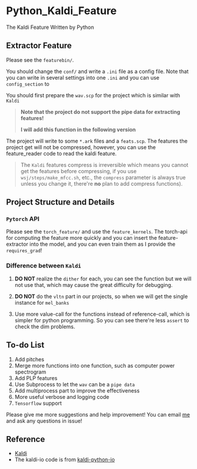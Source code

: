 # Python_Kaldi_Feature
The Kaldi Feature Written by Python

## Extractor Feature
Please see the `featurebin/`.

You should change the `conf/` and write a `.ini` file as a config file.
Note that you can write in several settings into one `.ini`
and you can use `config_section` to 

You should first prepare the `wav.scp` for the project
which is similar with `Kaldi`
> **Note that the project do not support the pipe data for extracting features!**
>
> **I will add this function in the following version**

The project will write to some `*.ark` files and a `feats.scp`.
The features the project get will not be compressed,
however, you can use the feature_reader code to read the kaldi feature.
> The `Kaldi` features compress is irreversible which means you cannot get the features before compressing,
> if you use `wsj/steps/make_mfcc.sh`, etc., the `compress` parameter is always true unless you change it,
> there're **no** plan to add compress functions).

## Project Structure and Details

### `Pytorch` API
Please see the `torch_feature/` and use the `feature_kernels`.
The torch-api for computing the feature more quickly and
you can insert the feature-extractor into the model,
and you can even train them as I provide the `requires_grad`! 

### Difference between `Kaldi`
1. **DO NOT** realize the `dither` for each,
you can see the function but we will not use that,
which may cause the great difficulty for debugging.

2. **DO NOT** do the `vltn` part in our projects,
so when we will get the single instance for `mel_banks`

3. Use more value-call for the functions instead of
reference-call, which is simpler for python programming.
So you can see there're less `assert` to check the dim problems.


## To-do List
1. Add pitches
2. Merge more functions into one function, such as computer power spectrogram
3. Add PLP features
4. Use Subprocess to let the `wav` can be a `pipe data`
5. Add multiprocess part to improve the effectiveness
6. More useful verbose and logging code
7. `Tensorflow` support

Please give me more suggestions and help improvement!
You can email [me](mailto:OrangeLuyao@outlook.com) and ask any questions in issue!

## Reference
* [Kaldi](http://www.kaldi-asr.org/)
* The kaldi-io code is from [kaldi-python-io](https://github.com/funcwj/kaldi-python-io)

